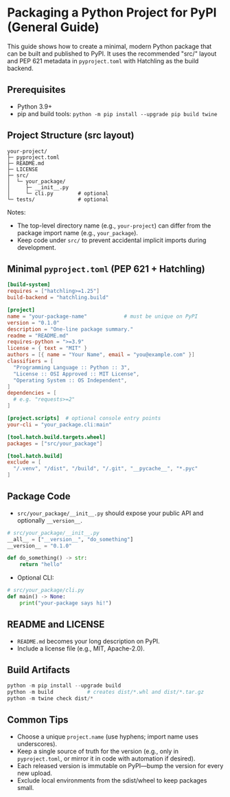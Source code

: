 # Packaging a Python Project for PyPI (General Guide)

This guide shows how to create a minimal, modern Python package that can be built and published to PyPI. It uses the recommended "src/" layout and PEP 621 metadata in `pyproject.toml` with Hatchling as the build backend.

## Prerequisites

- Python 3.9+
- pip and build tools: `python -m pip install --upgrade pip build twine`

## Project Structure (src layout)

```
your-project/
├─ pyproject.toml
├─ README.md
├─ LICENSE
├─ src/
│  └─ your_package/
│     ├─ __init__.py
│     └─ cli.py        # optional
└─ tests/              # optional
```

Notes:
- The top-level directory name (e.g., `your-project`) can differ from the package import name (e.g., `your_package`).
- Keep code under `src/` to prevent accidental implicit imports during development.

## Minimal `pyproject.toml` (PEP 621 + Hatchling)

```toml
[build-system]
requires = ["hatchling>=1.25"]
build-backend = "hatchling.build"

[project]
name = "your-package-name"            # must be unique on PyPI
version = "0.1.0"
description = "One-line package summary."
readme = "README.md"
requires-python = ">=3.9"
license = { text = "MIT" }
authors = [{ name = "Your Name", email = "you@example.com" }]
classifiers = [
  "Programming Language :: Python :: 3",
  "License :: OSI Approved :: MIT License",
  "Operating System :: OS Independent",
]
dependencies = [
  # e.g. "requests>=2"
]

[project.scripts]  # optional console entry points
your-cli = "your_package.cli:main"

[tool.hatch.build.targets.wheel]
packages = ["src/your_package"]

[tool.hatch.build]
exclude = [
  "/.venv", "/dist", "/build", "/.git", "__pycache__", "*.pyc"
]
```

## Package Code

- `src/your_package/__init__.py` should expose your public API and optionally `__version__`.

```python
# src/your_package/__init__.py
__all__ = ["__version__", "do_something"]
__version__ = "0.1.0"

def do_something() -> str:
    return "hello"
```

- Optional CLI:

```python
# src/your_package/cli.py
def main() -> None:
    print("your-package says hi!")
```

## README and LICENSE

- `README.md` becomes your long description on PyPI.
- Include a license file (e.g., MIT, Apache-2.0).

## Build Artifacts

```powershell
python -m pip install --upgrade build
python -m build           # creates dist/*.whl and dist/*.tar.gz
python -m twine check dist/*
```

## Common Tips

- Choose a unique `project.name` (use hyphens; import name uses underscores).
- Keep a single source of truth for the version (e.g., only in `pyproject.toml`, or mirror it in code with automation if desired).
- Each released version is immutable on PyPI—bump the version for every new upload.
- Exclude local environments from the sdist/wheel to keep packages small.

